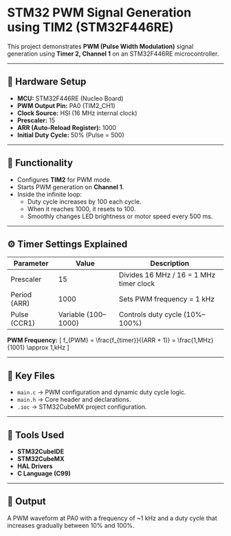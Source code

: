 # STM32 PWM Signal Generation using TIM2 (STM32F446RE)

This project demonstrates **PWM (Pulse Width Modulation)** signal generation using **Timer 2, Channel 1** on an STM32F446RE microcontroller.

---

## 🔧 Hardware Setup
- **MCU:** STM32F446RE (Nucleo Board)
- **PWM Output Pin:** PA0 (TIM2_CH1)
- **Clock Source:** HSI (16 MHz internal clock)
- **Prescaler:** 15
- **ARR (Auto-Reload Register):** 1000
- **Initial Duty Cycle:** 50% (Pulse = 500)

---

## 🧠 Functionality
- Configures **TIM2** for PWM mode.
- Starts PWM generation on **Channel 1**.
- Inside the infinite loop:
  - Duty cycle increases by 100 each cycle.
  - When it reaches 1000, it resets to 100.
  - Smoothly changes LED brightness or motor speed every 500 ms.

---

## ⚙️ Timer Settings Explained
| Parameter | Value | Description |
|------------|--------|-------------|
| Prescaler  | 15 | Divides 16 MHz / 16 = 1 MHz timer clock |
| Period (ARR) | 1000 | Sets PWM frequency = 1 kHz |
| Pulse (CCR1) | Variable (100–1000) | Controls duty cycle (10%–100%) |

**PWM Frequency:**
\[
f_{PWM} = \frac{f_{timer}}{(ARR + 1)} = \frac{1\,MHz}{1001} \approx 1\,kHz
\]

---

## 📂 Key Files
- `main.c` → PWM configuration and dynamic duty cycle logic.
- `main.h` → Core header and declarations.
- `.ioc` → STM32CubeMX project configuration.

---

## 🧰 Tools Used
- **STM32CubeIDE**
- **STM32CubeMX**
- **HAL Drivers**
- **C Language (C99)**

---

## 📸 Output
A PWM waveform at PA0 with a frequency of ~1 kHz and a duty cycle that increases gradually between 10% and 100%.
